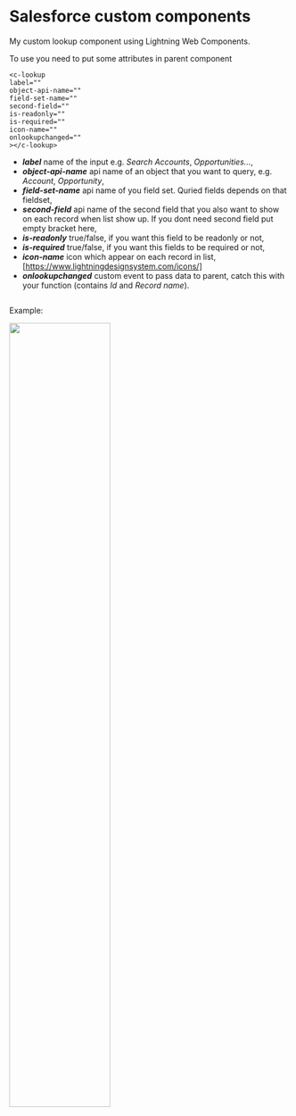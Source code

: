 # Salesforce custom components


My custom lookup component using Lightning Web Components.

To use you need to put some attributes in parent component
```
<c-lookup
label=""
object-api-name=""
field-set-name=""
second-field=""
is-readonly=""
is-required=""
icon-name=""
onlookupchanged=""
></c-lookup>
```
- ***label*** name of the input e.g. *Search Accounts*, *Opportunities...*,
- ***object-api-name*** api name of an object that you want to query, e.g. *Account*, *Opportunity*,
- ***field-set-name*** api name of you field set. Quried fields depends on that fieldset,
- ***second-field*** api name of the second field that you also want to show on each record when list show up. If you dont need second field put empty bracket here,
- ***is-readonly*** true/false, if you want this field to be readonly or not,
- ***is-required*** true/false, if you want this fields to be required or not,
- ***icon-name*** icon which appear on each record in list, [https://www.lightningdesignsystem.com/icons/]
- ***onlookupchanged*** custom event to pass data to parent, catch this with your function (contains *Id* and *Record name*).
<pre>
</pre>
<p align="center">
  <p>Example:</p>
  <img width="60%" src="https://github.com/bilinskip/Salesforce-lookup-custom-component-LWC/blob/master/lookup-example.png">
</p>
